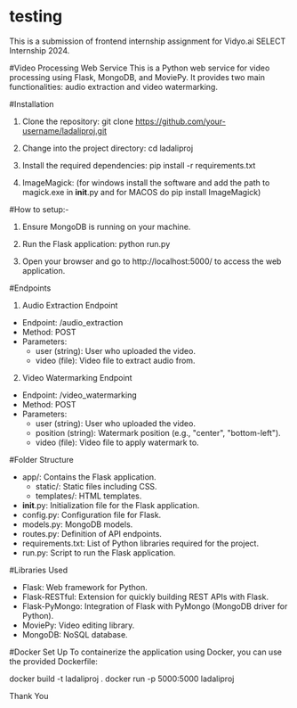 # testing
This is a submission of frontend internship assignment for Vidyo.ai SELECT Internship 2024.

#Video Processing Web Service
This is a Python web service for video processing using Flask, MongoDB, and MoviePy. It provides two main functionalities: audio extraction and video watermarking.


#Installation
1. Clone the repository:
git clone https://github.com/your-username/ladaliproj.git

2. Change into the project directory:
cd ladaliproj

3. Install the required dependencies:
pip install -r requirements.txt

4. ImageMagick:
(for windows install the software and add the path to magick.exe in __init__.py and for MACOS do pip install ImageMagick)

#How to setup:- 
1. Ensure MongoDB is running on your machine.

2. Run the Flask application:
python run.py

3. Open your browser and go to http://localhost:5000/ to access the web application.

#Endpoints
1. Audio Extraction Endpoint
- Endpoint: /audio_extraction
- Method: POST
- Parameters:
    - user (string): User who uploaded the video.
    - video (file): Video file to extract audio from.


2. Video Watermarking Endpoint
- Endpoint: /video_watermarking
- Method: POST
- Parameters:
    - user (string): User who uploaded the video.
    - position (string): Watermark position (e.g., "center", "bottom-left").
    - video (file): Video file to apply watermark to.

#Folder Structure
- app/: Contains the Flask application.
    - static/: Static files including CSS.
    - templates/: HTML templates.
- __init__.py: Initialization file for the Flask application.
- config.py: Configuration file for Flask.
- models.py: MongoDB models.
- routes.py: Definition of API endpoints.
- requirements.txt: List of Python libraries required for the project.
- run.py: Script to run the Flask application.

#Libraries Used
- Flask: Web framework for Python.
- Flask-RESTful: Extension for quickly building REST APIs with Flask.
- Flask-PyMongo: Integration of Flask with PyMongo (MongoDB driver for Python).
- MoviePy: Video editing library.
- MongoDB: NoSQL database.

#Docker Set Up 
To containerize the application using Docker, you can use the provided Dockerfile:

docker build -t ladaliproj .
docker run -p 5000:5000 ladaliproj

Thank You
